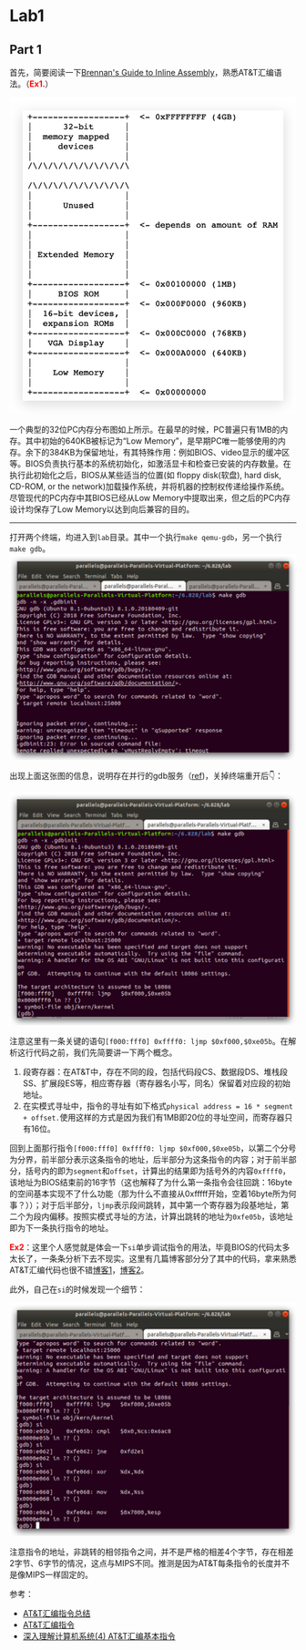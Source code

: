 # Lab1

## Part 1

首先，简要阅读一下[Brennan's Guide to Inline Assembly](http://www.delorie.com/djgpp/doc/brennan/brennan_att_inline_djgpp.html)，熟悉AT&T汇编语法。（<font color = "red">**Ex1.**</font>）

![lab_1_pc_layout](graph/lab_1_pc_layout.png)

​	一个典型的32位PC内存分布图如上所示。在最早的时候，PC普遍只有1MB的内存。其中初始的640KB被标记为“Low Memory”，是早期PC唯一能够使用的内存。余下的384KB为保留地址，有其特殊作用：例如BIOS、video显示的缓冲区等。BIOS负责执行基本的系统初始化，如激活显卡和检查已安装的内存数量。在执行此初始化之后，BIOS从某些适当的位置(如 floppy disk(软盘), hard disk, CD-ROM, or the network)加载操作系统，并将机器的控制权传递给操作系统。尽管现代的PC内存中其BIOS已经从Low Memory中提取出来，但之后的PC内存设计均保存了Low Memory以达到向后兼容的目的。

---

​	打开两个终端，均进入到`lab`目录。其中一个执行`make qemu-gdb`，另一个执行`make gdb`。![lab1_gdb](graph/lab1_gdb.png)

出现上面这张图的信息，说明存在并行的gdb服务（[ref](https://stackoverflow.com/questions/22373239/gdb-remote-debugging-fails-strangely))，关掉终端重开后👇：

![lab1_gdb_2](graph/lab1_gdb_2.png)

​	注意这里有一条关键的语句`[f000:fff0] 0xffff0: ljmp $0xf000,$0xe05b`。在解析这行代码之前，我们先简要讲一下两个概念。

1. 段寄存器：在AT&T中，存在不同的段，包括代码段CS、数据段DS、堆栈段SS、扩展段ES等，相应寄存器（寄存器名小写，同名）保留着对应段的初始地址。
2. 在实模式寻址中，指令的寻址有如下格式`physical address = 16 * segment + offset.`使用这样的方式是因为我们有1MB即20位的寻址空间，而寄存器只有16位。

回到上面那行指令`[f000:fff0] 0xffff0: ljmp $0xf000,$0xe05b`，以第二个分号为分界，前半部分表示这条指令的地址，后半部分为这条指令的内容；对于前半部分，括号内的即为`segment`和`offset`，计算出的结果即为括号外的内容`0xffff0`，该地址为BIOS结束前的16字节（这也解释了为什么第一条指令会往回跳：16byte的空间基本实现不了什么功能（那为什么不直接从0xfffff开始，空着16byte所为何事？））；对于后半部分，`ljmp`表示段间跳转，其中第一个寄存器为段基地址，第二个为段内偏移。按照实模式寻址的方法，计算出跳转的地址为`0xfe05b`，该地址即为下一条执行指令的地址。

<font color = "red">**Ex2**</font>：这里个人感觉就是体会一下`si`单步调试指令的用法，毕竟BIOS的代码太多太长了，一条条分析下去不现实。这里有几篇博客部分分了其中的代码，拿来熟悉AT&T汇编代码也很不错[博客1](https://www.cnblogs.com/fatsheep9146/p/5078179.html)，[博客2](https://blog.csdn.net/old_memory/article/details/79572498)。

此外，自己在`si`的时候发现一个细节：

![lab1_gdb_si](graph/lab1_gdb_si.png)

注意指令的地址，非跳转的相邻指令之间，并不是严格的相差4个字节，存在相差2字节、6字节的情况，这点与MIPS不同。推测是因为AT&T每条指令的长度并不是像MIPS一样固定的。

参考：

* [AT&T汇编指令总结](https://blog.csdn.net/zmcomputer/article/details/5908206)
* [AT&T汇编指令](https://www.cnblogs.com/jokerjason/p/9578646.html)
* [深入理解计算机系统(4) AT&T汇编基本指令](https://www.daimajiaoliu.com/daima/4ed9bac6910040c)

